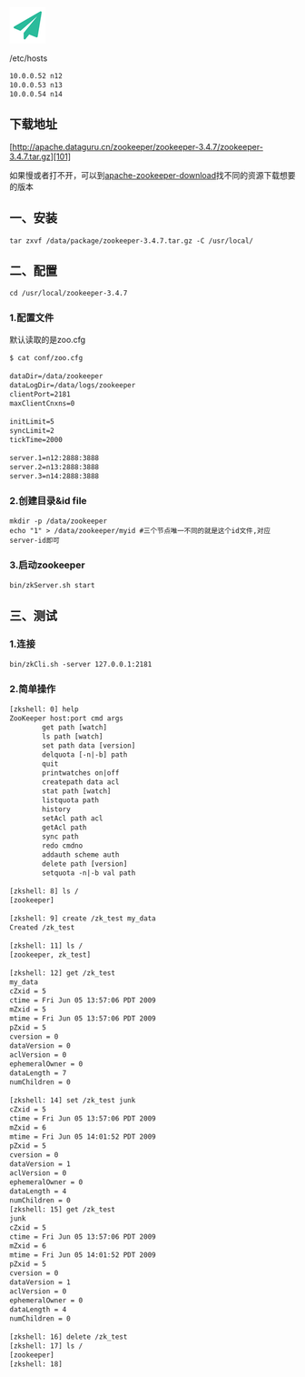 <!--
author: yanliang.zhao
head: http://blog.itttl.com/logo_miao.png
date: 2016-01-04
title: zookeeper集群安装配置 
tags: zookeeper
category: zookeeper
status: publist
summary: zookeeper集群安装配置
-->

![gitblog-logo](./img/logo_64x64.png)

/etc/hosts
```
10.0.0.52 n12
10.0.0.53 n13
10.0.0.54 n14
```

## 下载地址
[http://apache.dataguru.cn/zookeeper/zookeeper-3.4.7/zookeeper-3.4.7.tar.gz][101]

如果慢或者打不开，可以到[apache-zookeeper-download][102]找不同的资源下载想要的版本  

## 一、安装
```
tar zxvf /data/package/zookeeper-3.4.7.tar.gz -C /usr/local/
```
## 二、配置
```
cd /usr/local/zookeeper-3.4.7
```
### 1.配置文件
默认读取的是zoo.cfg
```
$ cat conf/zoo.cfg 

dataDir=/data/zookeeper
dataLogDir=/data/logs/zookeeper
clientPort=2181
maxClientCnxns=0

initLimit=5
syncLimit=2
tickTime=2000

server.1=n12:2888:3888
server.2=n13:2888:3888
server.3=n14:2888:3888
```
### 2.创建目录&id file
```
mkdir -p /data/zookeeper
echo "1" > /data/zookeeper/myid #三个节点唯一不同的就是这个id文件,对应server-id即可
```
### 3.启动zookeeper
```
bin/zkServer.sh start
```
## 三、测试
### 1.连接
```
bin/zkCli.sh -server 127.0.0.1:2181
```
### 2.简单操作
```
[zkshell: 0] help
ZooKeeper host:port cmd args
        get path [watch]
        ls path [watch]
        set path data [version]
        delquota [-n|-b] path
        quit
        printwatches on|off
        createpath data acl
        stat path [watch]
        listquota path
        history
        setAcl path acl
        getAcl path
        sync path
        redo cmdno
        addauth scheme auth
        delete path [version]
        setquota -n|-b val path

[zkshell: 8] ls /
[zookeeper]

[zkshell: 9] create /zk_test my_data
Created /zk_test
      
[zkshell: 11] ls /
[zookeeper, zk_test]

[zkshell: 12] get /zk_test
my_data
cZxid = 5
ctime = Fri Jun 05 13:57:06 PDT 2009
mZxid = 5
mtime = Fri Jun 05 13:57:06 PDT 2009
pZxid = 5
cversion = 0
dataVersion = 0
aclVersion = 0
ephemeralOwner = 0
dataLength = 7
numChildren = 0
        
[zkshell: 14] set /zk_test junk
cZxid = 5
ctime = Fri Jun 05 13:57:06 PDT 2009
mZxid = 6
mtime = Fri Jun 05 14:01:52 PDT 2009
pZxid = 5
cversion = 0
dataVersion = 1
aclVersion = 0
ephemeralOwner = 0
dataLength = 4
numChildren = 0
[zkshell: 15] get /zk_test
junk
cZxid = 5
ctime = Fri Jun 05 13:57:06 PDT 2009
mZxid = 6
mtime = Fri Jun 05 14:01:52 PDT 2009
pZxid = 5
cversion = 0
dataVersion = 1
aclVersion = 0
ephemeralOwner = 0
dataLength = 4
numChildren = 0
      
[zkshell: 16] delete /zk_test
[zkshell: 17] ls /
[zookeeper]
[zkshell: 18]
```


[101]:http://apache.dataguru.cn/zookeeper/zookeeper-3.4.7/zookeeper-3.4.7.tar.gz
[102]:http://www.apache.org/dyn/closer.cgi/zookeeper/
